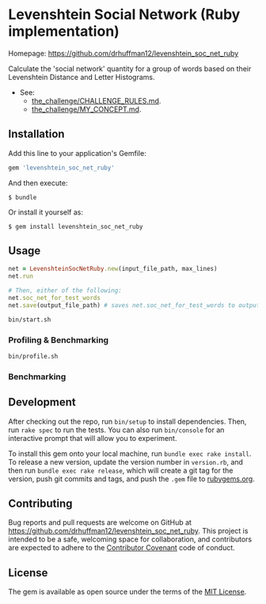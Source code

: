 # Levenshtein Social Network (Ruby implementation)

Homepage: https://github.com/drhuffman12/levenshtein_soc_net_ruby

Calculate the 'social network' quantity for a group of words based on their Levenshtein Distance and Letter Histograms.

* See:
  - [the_challenge/CHALLENGE_RULES.md](the_challenge/CHALLENGE_RULES.md).
  - [the_challenge/MY_CONCEPT.md](the_challenge/MY_CONCEPT.md).

## Installation

Add this line to your application's Gemfile:

```ruby
gem 'levenshtein_soc_net_ruby'
```

And then execute:

    $ bundle

Or install it yourself as:

    $ gem install levenshtein_soc_net_ruby

## Usage

```ruby
net = LevenshteinSocNetRuby.new(input_file_path, max_lines)
net.run

# Then, either of the following:
net.soc_net_for_test_words
net.save(output_file_path) # saves net.soc_net_for_test_words to output_file_path
```

```bash
bin/start.sh
```

### Profiling & Benchmarking

```bash
bin/profile.sh
```

### Benchmarking


## Development

After checking out the repo, run `bin/setup` to install dependencies. Then, run `rake spec` to run the tests. You can also run `bin/console` for an interactive prompt that will allow you to experiment.

To install this gem onto your local machine, run `bundle exec rake install`. To release a new version, update the version number in `version.rb`, and then run `bundle exec rake release`, which will create a git tag for the version, push git commits and tags, and push the `.gem` file to [rubygems.org](https://rubygems.org).

## Contributing

Bug reports and pull requests are welcome on GitHub at https://github.com/drhuffman12/levenshtein_soc_net_ruby. This project is intended to be a safe, welcoming space for collaboration, and contributors are expected to adhere to the [Contributor Covenant](http://contributor-covenant.org) code of conduct.


## License

The gem is available as open source under the terms of the [MIT License](http://opensource.org/licenses/MIT).

